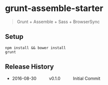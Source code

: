# grunt-assemble-starter

> Grunt + Assemble + Sass + BrowserSync

## Setup

	npm install && bower install
	grunt

## Release History
 * 2016-08-30   v0.1.0   Initial Commit
